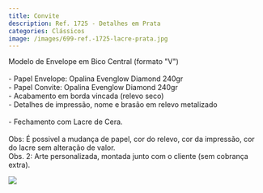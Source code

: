 ```yaml
---
title: Convite
description: Ref. 1725 - Detalhes em Prata
categories: Clássicos
image: /images/699-ref.-1725-lacre-prata.jpg
---
```

M﻿odelo de E﻿nvelope em Bico Central (formato "V")\
\
-﻿ Papel Envelope: Opalina Evenglow Diamond 240gr\
-﻿ Papel Convite: Opalina Evenglow Diamond 240gr\
           - Acabamento em borda vincada (relevo seco)\
           - Detalhes de impressão, nome e brasão em relevo metalizado\
\
-﻿ Fechamento com Lacre de Cera.\
\
O﻿bs: É possivel a mudança de papel, cor do relevo, cor da impressão, cor do lacre sem alteração de valor.\
O﻿bs. 2: Arte personalizada, montada junto com o cliente (sem cobrança extra).

![](/images/699-ref.-1725-lacre-prata.jpg)